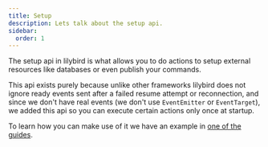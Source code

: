 ```yaml
---
title: Setup
description: Lets talk about the setup api.
sidebar:
  order: 1
---
```


The setup api in lilybird is what allows you to do actions to setup external resources like databases or even publish your commands.

This api exists purely because unlike other frameworks lilybird does not ignore ready events sent after a failed resume attempt or reconnection, and since we don't have real events (we don't use `EventEmitter` or `EventTarget`), we added this api so you can execute certain actions only once at startup.

To learn how you can make use of it we have an example in [one of the guides](/guides/handling-commands).
